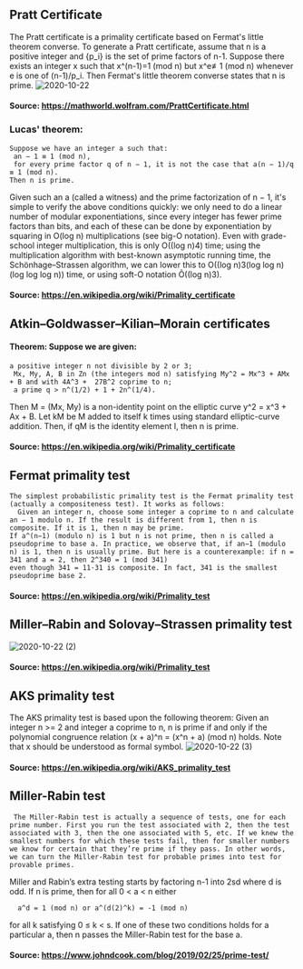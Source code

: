 ## Pratt Certificate
 The Pratt certificate is a primality certificate based on Fermat's little theorem converse.
 To generate a Pratt certificate, assume that n is a positive integer and {p_i} is the set of prime factors of n-1. Suppose there exists an integer x such that x^(n-1)=1 (mod n) but x^e≢1 (mod n) whenever e is one of (n-1)/p_i. Then Fermat's little theorem converse states that n is prime.
 ![2020-10-22](https://user-images.githubusercontent.com/60235679/96859387-11368d80-1427-11eb-8551-f783d645caf6.png)
#### Source: https://mathworld.wolfram.com/PrattCertificate.html

### Lucas' theorem: 
```
Suppose we have an integer a such that:
 an − 1 ≡ 1 (mod n),
 for every prime factor q of n − 1, it is not the case that a(n − 1)/q ≡ 1 (mod n).
Then n is prime.
```
  Given such an a (called a witness) and the prime factorization of n − 1, it's simple to verify the above conditions quickly: we only need to do a linear number of modular exponentiations, since every integer has fewer prime factors than bits, and each of these can be done by exponentiation by squaring in O(log n) multiplications (see big-O notation). Even with grade-school integer multiplication, this is only O((log n)4) time; using the multiplication algorithm with best-known asymptotic running time, the Schönhage–Strassen algorithm, we can lower this to O((log n)3(log log n)(log log log n)) time, or using soft-O notation Õ((log n)3).
  #### Source: https://en.wikipedia.org/wiki/Primality_certificate
  
## Atkin–Goldwasser–Kilian–Morain certificates
#### Theorem: Suppose we are given:
```
a positive integer n not divisible by 2 or 3;
 Mx, My, A, B in Zn (the integers mod n) satisfying My^2 = Mx^3 + AMx + B and with 4A^3 +  27B^2 coprime to n;
 a prime q > n^(1/2) + 1 + 2n^(1/4).
```
Then M = (Mx, My) is a non-identity point on the elliptic curve y^2 = x^3 + Ax + B. Let kM be M added to itself k times using standard elliptic-curve addition. Then, if qM is the identity element I, then n is prime.
  #### Source: https://en.wikipedia.org/wiki/Primality_certificate
  
## Fermat primality test
```
The simplest probabilistic primality test is the Fermat primality test (actually a compositeness test). It works as follows:
  Given an integer n, choose some integer a coprime to n and calculate an − 1 modulo n. If the result is different from 1, then n is composite. If it is 1, then n may be prime.
If a^(n−1) (modulo n) is 1 but n is not prime, then n is called a pseudoprime to base a. In practice, we observe that, if an−1 (modulo n) is 1, then n is usually prime. But here is a counterexample: if n = 341 and a = 2, then 2^340 = 1 (mod 341)
even though 341 = 11·31 is composite. In fact, 341 is the smallest pseudoprime base 2.
```
#### Source: https://en.wikipedia.org/wiki/Primality_test

## Miller–Rabin and Solovay–Strassen primality test
 ![2020-10-22 (2)](https://user-images.githubusercontent.com/60235679/96861399-a89ce000-1429-11eb-9aaa-ae4255c4f0fb.png)
 #### Source: https://en.wikipedia.org/wiki/Primality_test
 
 ## AKS primality test
  The AKS primality test is based upon the following theorem: Given an integer n >= 2 and integer a coprime to n, n is prime if and only if the polynomial congruence relation (x + a)^n = (x^n + a) (mod n) holds. Note that x should be understood as formal symbol.
  ![2020-10-22 (3)](https://user-images.githubusercontent.com/60235679/96861971-7a6bd000-142a-11eb-860d-46aebddd5bd2.png)
 #### Source: https://en.wikipedia.org/wiki/AKS_primality_test
 
 ## Miller-Rabin test
 ```
  The Miller-Rabin test is actually a sequence of tests, one for each prime number. First you run the test associated with 2, then the test associated with 3, then the one associated with 5, etc. If we knew the smallest numbers for which these tests fail, then for smaller numbers we know for certain that they’re prime if they pass. In other words, we can turn the Miller-Rabin test for probable primes into test for provable primes.
```
Miller and Rabin’s extra testing starts by factoring n-1 into 2sd where d is odd. If n is prime, then for all 0 < a < n either 
```
  a^d = 1 (mod n) or a^(d(2)^k) = -1 (mod n) 
```
for all k satisfying 0 ≤ k < s. If one of these two conditions holds for a particular a, then n passes the Miller-Rabin test for the base a.
#### Source: https://www.johndcook.com/blog/2019/02/25/prime-test/
